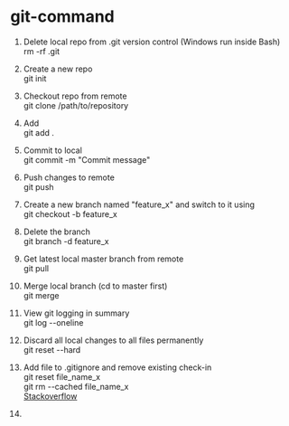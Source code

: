 # git-command

1. Delete local repo from .git version control (Windows run inside Bash) <br/>
rm -rf .git


2. Create a new repo <br/>
git init


3. Checkout repo from remote <br/>
git clone /path/to/repository


4. Add <br/>
git add .


5. Commit to local <br/>
git commit -m "Commit message"


6. Push changes to remote <br/>
git push


7. Create a new branch named "feature_x" and switch to it using <br/>
git checkout -b feature_x


8. Delete the branch <br/>
git branch -d feature_x


9. Get latest local master branch from remote <br/>
git pull


10. Merge local branch (cd to master first) <br/>
git merge <branch>


11. View git logging in summary <br/>
git log --oneline


12. Discard all local changes to all files permanently <br/>
git reset --hard


13. Add file to .gitignore and remove existing check-in <br/>
git reset file_name_x <br/>
git rm --cached file_name_x <br/>
[Stackoverflow](https://stackoverflow.com/a/4308645/2965356) 
  

14.
